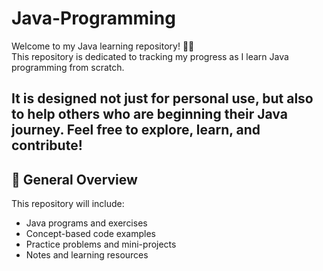 # Java-Programming


Welcome to my Java learning repository! 👨‍💻  
This repository is dedicated to tracking my progress as I learn Java programming from scratch.

It is designed not just for personal use, but also to help others who are beginning their Java journey.
Feel free to explore, learn, and contribute!
---

## 📌 General Overview

This repository will include:
- Java programs and exercises
- Concept-based code examples
- Practice problems and mini-projects
- Notes and learning resources
